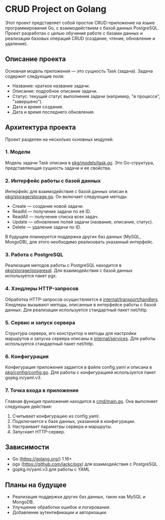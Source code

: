 # CRUD Project on Golang

Этот проект представляет собой простое CRUD-приложение на языке программирования Go, с взаимодействием с базой данных PostgreSQL. Проект разработан с целью обучения работе с базами данных и реализации базовых операций CRUD (создание, чтение, обновление и удаление).

## Описание проекта

Основная модель приложения — это сущность Task (задача). Задача содержит следующие поля:
- Название: краткое название задачи.
- Описание: подробное описание задачи.
- Статус: текущий статус выполнения задачи (например, "в процессе", "завершено").
- Дата и время создания.
- Дата и время последнего обновления.

## Архитектура проекта

Проект разделен на несколько основных модулей:

### 1. Модели

Модель задачи Task описана в [pkg/models/task.go](https://github.com/notblinkyet/Crud/blob/master/pkg/models/task.go). Это Go-структура, представляющая сущность задачи и ее свойства.

### 2. Интерфейс работы с базой данных

Интерфейс для взаимодействия с базой данных описан в [pkg/storage/storage.go](https://github.com/notblinkyet/Crud/blob/master/pkg/storage/storage.go). Он включает следующие методы:
- Create — создание новой задачи.
- ReadId — получение задачи по её ID.
- ReadAll — получение списка всех задач.
- Update — обновление полей задачи (название, описание, статус).
- Delete — удаление задачи по ID.

В будущем планируется поддержка других баз данных (MySQL, MongoDB), для этого необходимо реализовать указанный интерфейс.

### 3. Работа с PostgreSQL

Реализация методов работы с PostgreSQL находится в [pkg/storage/posgresql](https://github.com/notblinkyet/Crud/tree/master/pkg/storage/posgresql). Для взаимодействия с базой данных используется пакет pgx.

### 4. Хэндлеры HTTP-запросов

Обработка HTTP-запросов осуществляется в [internal/transport/handlers](https://github.com/notblinkyet/Crud/tree/master/internal/transport/handlers). Хэндлеры вызывают методы, описанные в интерфейсе работы с базой данных. Для реализации используется стандартный пакет net/http.

### 5. Сервис и запуск сервера

Структура сервера, его конструктор и методы для настройки маршрутов и запуска сервера описаны в [internal/services](https://github.com/notblinkyet/Crud/tree/master/internal/services). Для работы используется стандартный пакет net/http.

### 6. Конфигурация

Конфигурация приложения задается в файле config.yaml и описана в [pkg/config/config.go](https://github.com/notblinkyet/Crud/blob/master/pkg/config/config.go). Для работы с конфигурацией используется пакет gopkg.in/yaml.v3.

### 7. Точка входа в приложение

Главная функция приложения находится в [cmd/main.go](https://github.com/notblinkyet/Crud/blob/master/cmd/main.go). Она выполняет следующие действия:
1. Считывает конфигурацию из config.yaml.
2. Подключается к базе данных, указанной в конфигурации.
3. Настраивает параметры сервера и маршруты.
4. Запускает HTTP-сервер.

## Зависимости
- Go (https://golang.org/) 1.16+
- pgx (https://github.com/jackc/pgx) для взаимодействия с PostgreSQL
- gopkg.in/yaml.v3 для работы с YAML

## Планы на будущее
- Реализация поддержки других баз данных, таких как MySQL и MongoDB.
- Улучшение обработки ошибок и логирования.
- Добавление аутентификации и авторизации.